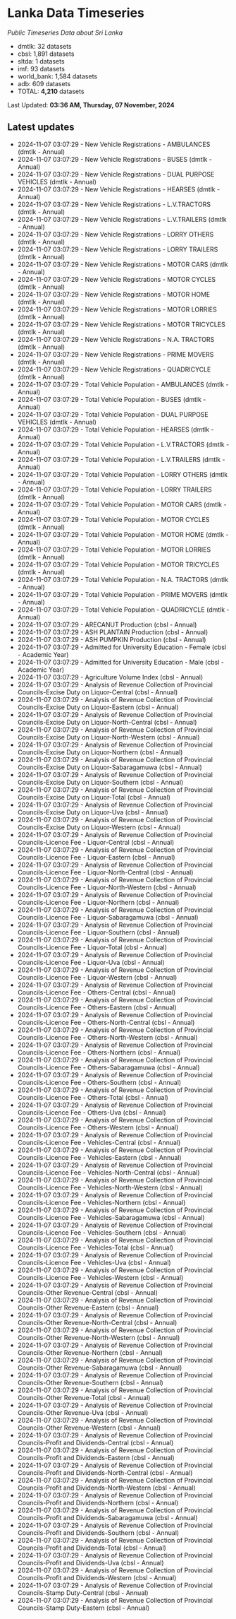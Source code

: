 # Lanka Data Timeseries
*Public Timeseries Data about Sri Lanka*

* dmtlk: 32 datasets
* cbsl: 1,891 datasets
* sltda: 1 datasets
* imf: 93 datasets
* world_bank: 1,584 datasets
* adb: 609 datasets
* TOTAL: **4,210** datasets

Last Updated: **03:36 AM, Thursday, 07 November, 2024**

## Latest updates

* 2024-11-07 03:07:29 - New Vehicle Registrations - AMBULANCES (dmtlk - Annual)
* 2024-11-07 03:07:29 - New Vehicle Registrations - BUSES (dmtlk - Annual)
* 2024-11-07 03:07:29 - New Vehicle Registrations - DUAL PURPOSE VEHICLES (dmtlk - Annual)
* 2024-11-07 03:07:29 - New Vehicle Registrations - HEARSES (dmtlk - Annual)
* 2024-11-07 03:07:29 - New Vehicle Registrations - L.V.TRACTORS (dmtlk - Annual)
* 2024-11-07 03:07:29 - New Vehicle Registrations - L.V.TRAILERS (dmtlk - Annual)
* 2024-11-07 03:07:29 - New Vehicle Registrations - LORRY OTHERS (dmtlk - Annual)
* 2024-11-07 03:07:29 - New Vehicle Registrations - LORRY TRAILERS (dmtlk - Annual)
* 2024-11-07 03:07:29 - New Vehicle Registrations - MOTOR CARS (dmtlk - Annual)
* 2024-11-07 03:07:29 - New Vehicle Registrations - MOTOR CYCLES (dmtlk - Annual)
* 2024-11-07 03:07:29 - New Vehicle Registrations - MOTOR HOME (dmtlk - Annual)
* 2024-11-07 03:07:29 - New Vehicle Registrations - MOTOR LORRIES (dmtlk - Annual)
* 2024-11-07 03:07:29 - New Vehicle Registrations - MOTOR TRICYCLES (dmtlk - Annual)
* 2024-11-07 03:07:29 - New Vehicle Registrations - N.A. TRACTORS (dmtlk - Annual)
* 2024-11-07 03:07:29 - New Vehicle Registrations - PRIME MOVERS (dmtlk - Annual)
* 2024-11-07 03:07:29 - New Vehicle Registrations - QUADRICYCLE (dmtlk - Annual)
* 2024-11-07 03:07:29 - Total Vehicle Population - AMBULANCES (dmtlk - Annual)
* 2024-11-07 03:07:29 - Total Vehicle Population - BUSES (dmtlk - Annual)
* 2024-11-07 03:07:29 - Total Vehicle Population - DUAL PURPOSE VEHICLES (dmtlk - Annual)
* 2024-11-07 03:07:29 - Total Vehicle Population - HEARSES (dmtlk - Annual)
* 2024-11-07 03:07:29 - Total Vehicle Population - L.V.TRACTORS (dmtlk - Annual)
* 2024-11-07 03:07:29 - Total Vehicle Population - L.V.TRAILERS (dmtlk - Annual)
* 2024-11-07 03:07:29 - Total Vehicle Population - LORRY OTHERS (dmtlk - Annual)
* 2024-11-07 03:07:29 - Total Vehicle Population - LORRY TRAILERS (dmtlk - Annual)
* 2024-11-07 03:07:29 - Total Vehicle Population - MOTOR CARS (dmtlk - Annual)
* 2024-11-07 03:07:29 - Total Vehicle Population - MOTOR CYCLES (dmtlk - Annual)
* 2024-11-07 03:07:29 - Total Vehicle Population - MOTOR HOME (dmtlk - Annual)
* 2024-11-07 03:07:29 - Total Vehicle Population - MOTOR LORRIES (dmtlk - Annual)
* 2024-11-07 03:07:29 - Total Vehicle Population - MOTOR TRICYCLES (dmtlk - Annual)
* 2024-11-07 03:07:29 - Total Vehicle Population - N.A. TRACTORS (dmtlk - Annual)
* 2024-11-07 03:07:29 - Total Vehicle Population - PRIME MOVERS (dmtlk - Annual)
* 2024-11-07 03:07:29 - Total Vehicle Population - QUADRICYCLE (dmtlk - Annual)
* 2024-11-07 03:07:29 - ARECANUT Production (cbsl - Annual)
* 2024-11-07 03:07:29 - ASH PLANTAIN Production (cbsl - Annual)
* 2024-11-07 03:07:29 - ASH PUMPKIN Production (cbsl - Annual)
* 2024-11-07 03:07:29 - Admitted for University Education - Female (cbsl - Academic Year)
* 2024-11-07 03:07:29 - Admitted for University Education - Male (cbsl - Academic Year)
* 2024-11-07 03:07:29 - Agriculture Volume Index (cbsl - Annual)
* 2024-11-07 03:07:29 - Analysis of Revenue Collection of Provincial Councils-Excise Duty on Liquor-Central (cbsl - Annual)
* 2024-11-07 03:07:29 - Analysis of Revenue Collection of Provincial Councils-Excise Duty on Liquor-Eastern (cbsl - Annual)
* 2024-11-07 03:07:29 - Analysis of Revenue Collection of Provincial Councils-Excise Duty on Liquor-North-Central (cbsl - Annual)
* 2024-11-07 03:07:29 - Analysis of Revenue Collection of Provincial Councils-Excise Duty on Liquor-North-Western (cbsl - Annual)
* 2024-11-07 03:07:29 - Analysis of Revenue Collection of Provincial Councils-Excise Duty on Liquor-Northern (cbsl - Annual)
* 2024-11-07 03:07:29 - Analysis of Revenue Collection of Provincial Councils-Excise Duty on Liquor-Sabaragamuwa (cbsl - Annual)
* 2024-11-07 03:07:29 - Analysis of Revenue Collection of Provincial Councils-Excise Duty on Liquor-Southern (cbsl - Annual)
* 2024-11-07 03:07:29 - Analysis of Revenue Collection of Provincial Councils-Excise Duty on Liquor-Total (cbsl - Annual)
* 2024-11-07 03:07:29 - Analysis of Revenue Collection of Provincial Councils-Excise Duty on Liquor-Uva (cbsl - Annual)
* 2024-11-07 03:07:29 - Analysis of Revenue Collection of Provincial Councils-Excise Duty on Liquor-Western (cbsl - Annual)
* 2024-11-07 03:07:29 - Analysis of Revenue Collection of Provincial Councils-Licence Fee - Liquor-Central (cbsl - Annual)
* 2024-11-07 03:07:29 - Analysis of Revenue Collection of Provincial Councils-Licence Fee - Liquor-Eastern (cbsl - Annual)
* 2024-11-07 03:07:29 - Analysis of Revenue Collection of Provincial Councils-Licence Fee - Liquor-North-Central (cbsl - Annual)
* 2024-11-07 03:07:29 - Analysis of Revenue Collection of Provincial Councils-Licence Fee - Liquor-North-Western (cbsl - Annual)
* 2024-11-07 03:07:29 - Analysis of Revenue Collection of Provincial Councils-Licence Fee - Liquor-Northern (cbsl - Annual)
* 2024-11-07 03:07:29 - Analysis of Revenue Collection of Provincial Councils-Licence Fee - Liquor-Sabaragamuwa (cbsl - Annual)
* 2024-11-07 03:07:29 - Analysis of Revenue Collection of Provincial Councils-Licence Fee - Liquor-Southern (cbsl - Annual)
* 2024-11-07 03:07:29 - Analysis of Revenue Collection of Provincial Councils-Licence Fee - Liquor-Total (cbsl - Annual)
* 2024-11-07 03:07:29 - Analysis of Revenue Collection of Provincial Councils-Licence Fee - Liquor-Uva (cbsl - Annual)
* 2024-11-07 03:07:29 - Analysis of Revenue Collection of Provincial Councils-Licence Fee - Liquor-Western (cbsl - Annual)
* 2024-11-07 03:07:29 - Analysis of Revenue Collection of Provincial Councils-Licence Fee - Others-Central (cbsl - Annual)
* 2024-11-07 03:07:29 - Analysis of Revenue Collection of Provincial Councils-Licence Fee - Others-Eastern (cbsl - Annual)
* 2024-11-07 03:07:29 - Analysis of Revenue Collection of Provincial Councils-Licence Fee - Others-North-Central (cbsl - Annual)
* 2024-11-07 03:07:29 - Analysis of Revenue Collection of Provincial Councils-Licence Fee - Others-North-Western (cbsl - Annual)
* 2024-11-07 03:07:29 - Analysis of Revenue Collection of Provincial Councils-Licence Fee - Others-Northern (cbsl - Annual)
* 2024-11-07 03:07:29 - Analysis of Revenue Collection of Provincial Councils-Licence Fee - Others-Sabaragamuwa (cbsl - Annual)
* 2024-11-07 03:07:29 - Analysis of Revenue Collection of Provincial Councils-Licence Fee - Others-Southern (cbsl - Annual)
* 2024-11-07 03:07:29 - Analysis of Revenue Collection of Provincial Councils-Licence Fee - Others-Total (cbsl - Annual)
* 2024-11-07 03:07:29 - Analysis of Revenue Collection of Provincial Councils-Licence Fee - Others-Uva (cbsl - Annual)
* 2024-11-07 03:07:29 - Analysis of Revenue Collection of Provincial Councils-Licence Fee - Others-Western (cbsl - Annual)
* 2024-11-07 03:07:29 - Analysis of Revenue Collection of Provincial Councils-Licence Fee - Vehicles-Central (cbsl - Annual)
* 2024-11-07 03:07:29 - Analysis of Revenue Collection of Provincial Councils-Licence Fee - Vehicles-Eastern (cbsl - Annual)
* 2024-11-07 03:07:29 - Analysis of Revenue Collection of Provincial Councils-Licence Fee - Vehicles-North-Central (cbsl - Annual)
* 2024-11-07 03:07:29 - Analysis of Revenue Collection of Provincial Councils-Licence Fee - Vehicles-North-Western (cbsl - Annual)
* 2024-11-07 03:07:29 - Analysis of Revenue Collection of Provincial Councils-Licence Fee - Vehicles-Northern (cbsl - Annual)
* 2024-11-07 03:07:29 - Analysis of Revenue Collection of Provincial Councils-Licence Fee - Vehicles-Sabaragamuwa (cbsl - Annual)
* 2024-11-07 03:07:29 - Analysis of Revenue Collection of Provincial Councils-Licence Fee - Vehicles-Southern (cbsl - Annual)
* 2024-11-07 03:07:29 - Analysis of Revenue Collection of Provincial Councils-Licence Fee - Vehicles-Total (cbsl - Annual)
* 2024-11-07 03:07:29 - Analysis of Revenue Collection of Provincial Councils-Licence Fee - Vehicles-Uva (cbsl - Annual)
* 2024-11-07 03:07:29 - Analysis of Revenue Collection of Provincial Councils-Licence Fee - Vehicles-Western (cbsl - Annual)
* 2024-11-07 03:07:29 - Analysis of Revenue Collection of Provincial Councils-Other Revenue-Central (cbsl - Annual)
* 2024-11-07 03:07:29 - Analysis of Revenue Collection of Provincial Councils-Other Revenue-Eastern (cbsl - Annual)
* 2024-11-07 03:07:29 - Analysis of Revenue Collection of Provincial Councils-Other Revenue-North-Central (cbsl - Annual)
* 2024-11-07 03:07:29 - Analysis of Revenue Collection of Provincial Councils-Other Revenue-North-Western (cbsl - Annual)
* 2024-11-07 03:07:29 - Analysis of Revenue Collection of Provincial Councils-Other Revenue-Northern (cbsl - Annual)
* 2024-11-07 03:07:29 - Analysis of Revenue Collection of Provincial Councils-Other Revenue-Sabaragamuwa (cbsl - Annual)
* 2024-11-07 03:07:29 - Analysis of Revenue Collection of Provincial Councils-Other Revenue-Southern (cbsl - Annual)
* 2024-11-07 03:07:29 - Analysis of Revenue Collection of Provincial Councils-Other Revenue-Total (cbsl - Annual)
* 2024-11-07 03:07:29 - Analysis of Revenue Collection of Provincial Councils-Other Revenue-Uva (cbsl - Annual)
* 2024-11-07 03:07:29 - Analysis of Revenue Collection of Provincial Councils-Other Revenue-Western (cbsl - Annual)
* 2024-11-07 03:07:29 - Analysis of Revenue Collection of Provincial Councils-Profit and Dividends-Central (cbsl - Annual)
* 2024-11-07 03:07:29 - Analysis of Revenue Collection of Provincial Councils-Profit and Dividends-Eastern (cbsl - Annual)
* 2024-11-07 03:07:29 - Analysis of Revenue Collection of Provincial Councils-Profit and Dividends-North-Central (cbsl - Annual)
* 2024-11-07 03:07:29 - Analysis of Revenue Collection of Provincial Councils-Profit and Dividends-North-Western (cbsl - Annual)
* 2024-11-07 03:07:29 - Analysis of Revenue Collection of Provincial Councils-Profit and Dividends-Northern (cbsl - Annual)
* 2024-11-07 03:07:29 - Analysis of Revenue Collection of Provincial Councils-Profit and Dividends-Sabaragamuwa (cbsl - Annual)
* 2024-11-07 03:07:29 - Analysis of Revenue Collection of Provincial Councils-Profit and Dividends-Southern (cbsl - Annual)
* 2024-11-07 03:07:29 - Analysis of Revenue Collection of Provincial Councils-Profit and Dividends-Total (cbsl - Annual)
* 2024-11-07 03:07:29 - Analysis of Revenue Collection of Provincial Councils-Profit and Dividends-Uva (cbsl - Annual)
* 2024-11-07 03:07:29 - Analysis of Revenue Collection of Provincial Councils-Profit and Dividends-Western (cbsl - Annual)
* 2024-11-07 03:07:29 - Analysis of Revenue Collection of Provincial Councils-Stamp Duty-Central (cbsl - Annual)
* 2024-11-07 03:07:29 - Analysis of Revenue Collection of Provincial Councils-Stamp Duty-Eastern (cbsl - Annual)